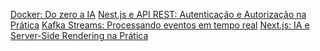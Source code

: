 [Docker: Do zero a IA](https://www.youtube.com/live/B1pREozQDgw)
[Nest.js e API REST: Autenticação e Autorização na Prática](https://www.youtube.com/watch?v=_ZyX4Vcofek)
[Kafka Streams: Processando eventos em tempo real](https://www.youtube.com/live/gccUV0MLmwA)
[Next.js: IA e Server-Side Rendering na Prática](https://www.youtube.com/live/audItUshd60)